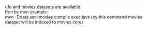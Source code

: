 ufo and movies datasets are available <br/>
Run by mvn example: <br/>
mvn -Ddata.set=movies compile exec:java (by this command movies dataset will be indexed to movies core) 
